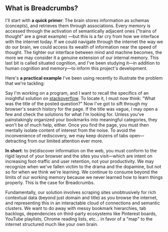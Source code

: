 ## What is Breadcrumbs?

I'll start with **a quick primer**:
The brain stores information as schemas (concepts), and retrieves them through associations. Every memory is accessed through the activation of semantically adjacent ones ("trains of thought" are a great example) —but this is a far cry from how we interface with the internet today. If we could navigate through the internet the way we do our brain, we could access its wealth of information near the speed of thought. The tighter our interface between mind and machine becomes, the more we may consider it a genuine extension of our internal memory.
This last bit is called situated cognition, and I've been studying it—in addition to human cognition and memory—to inform this project's development.

Here's **a practical example** I've been using recently to illustrate the problem that we're tackling:

Say I'm working on a program, and I want to recall the specifics of an insightful solution on [stackoverflow](https://stackoverflow.com/questions/).
To locate it, I must now think: "What was the title of the posted question?" Now I've got to sift through my browser's search history for the page. If the title was vague, I may open a few and check the solutions for what I'm looking for. Unless you've painstakingly organized your bookmarks into meaningful categories, they won't be of much help, either. Once you find the page, you must then mentally isolate content of interest from the noise. To avoid the inconvenience of rediscovery, we may keep dozens of tabs open—detracting from our limited attention ever more.

**In short**: to (re)discover information on the web, you must conform to the rigid layout of your browser and the sites you visit—which are intent on increasing foot-traffic and user retention, not your productivity. We may recognize when we've fallen victim to the drama and the dopamine, but not so for when we think we're learning. We continue to consume beyond the limits of our working memory because we never learned how to learn things properly. This is the case for Breadcrumbs.

Fundamentally, our solution involves scraping sites unobtrusively for rich contextual data (beyond just domain and title) as you browse the internet, and representing this in an interactable cloud of connections and semantic clusters. We want to do away with messy bookmark hierarchies, tab backlogs, dependencies on third-party ecosystems like Pinterest boards, YouTube playlists, Chrome reading lists, etc... in favor of a "map" to the internet structured much like your own brain.
